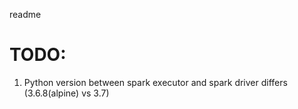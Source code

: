 readme

# TODO:

1. Python version between spark executor and spark driver differs (3.6.8(alpine) vs 3.7)
